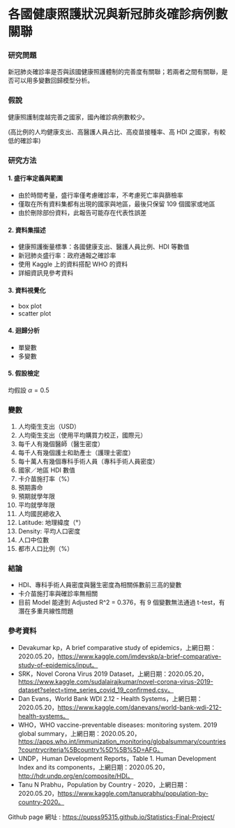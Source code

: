 # 各國健康照護狀況與新冠肺炎確診病例數關聯

### 研究問題
新冠肺炎確診率是否與該國健康照護體制的完善度有關聯；若兩者之間有關聯，是否可以用多變數回歸模型分析。

### 假說
健康照護制度越完善之國家，國內確診病例數較少。

(高比例的人均健康支出、高醫護人員占比、高疫苗接種率、高 HDI 之國家，有較低的確診率)

### 研究方法
#### 1. 盛行率定義與範圍
* 由於時間考量，盛行率僅考慮確診率，不考慮死亡率與篩檢率
* 僅取在所有資料集都有出現的國家與地區，最後只保留 109 個國家或地區
* 由於刪除部份資料，此報告可能存在代表性誤差
#### 2. 資料集描述
* 健康照護衡量標準：各國健康支出、醫護人員比例、HDI 等數值
* 新冠肺炎盛行率：政府通報之確診率
* 使用 Kaggle 上的資料搭配 WHO 的資料
* 詳細資訊見參考資料
#### 3. 資料視覺化
* box plot
* scatter plot
#### 4. 迴歸分析
* 單變數
* 多變數
#### 5. 假設檢定
均假設 $\alpha = 0.5$

### 變數
1. 人均衛生支出（USD）
2. 人均衛生支出（使用平均購買力校正，國際元）
3. 每千人有幾個醫師（醫生密度） 
4. 每千人有幾個護士和助產士（護理士密度）
5. 每十萬人有幾個專科手術人員（專科手術人員密度）
6. 國家／地區 HDI 數值
7. 卡介苗施打率（%）
8. 預期壽命
9. 預期就學年限
10. 平均就學年限
11. 人均國民總收入
12. Latitude: 地理緯度（°）
13. Density: 平均人口密度
14. 人口中位數
15. 都市人口比例（%）
### 結論
* HDI、專科手術人員密度與醫生密度為相關係數前三高的變數
* 卡介苗施打率與確診率無相關
* 目前 Model 能達到 Adjusted R^2 = 0.376，有 9 個變數無法通過 t-test，有潛在多重共線性問題
### 參考資料
* Devakumar kp，A brief comparative study of epidemics，上網日期：2020.05.20，https://www.kaggle.com/imdevskp/a-brief-comparative-study-of-epidemics/input。
* SRK，Novel Corona Virus 2019 Dataset，上網日期：2020.05.20，https://www.kaggle.com/sudalairajkumar/novel-corona-virus-2019-dataset?select=time_series_covid_19_confirmed.csv。
* Dan Evans，World Bank WDI 2.12 - Health Systems，上網日期：2020.05.20，https://www.kaggle.com/danevans/world-bank-wdi-212-health-systems。
* WHO，WHO vaccine-preventable diseases: monitoring system. 2019 global summary，上網日期：2020.05.20，https://apps.who.int/immunization_monitoring/globalsummary/countries?countrycriteria%5Bcountry%5D%5B%5D=AFG。
* UNDP，Human Development Reports，Table 1. Human Development Index and its components，上網日期：2020.05.20，http://hdr.undp.org/en/composite/HDI。
* Tanu N Prabhu，Population by Country - 2020，上網日期：2020.05.20，https://www.kaggle.com/tanuprabhu/population-by-country-2020。

Github page 網址 : https://pupss95315.github.io/Statistics-Final-Project/

